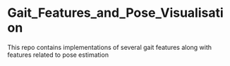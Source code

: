 # Gait_Features_and_Pose_Visualisation
This repo contains implementations of several gait features along with features related to pose estimation
